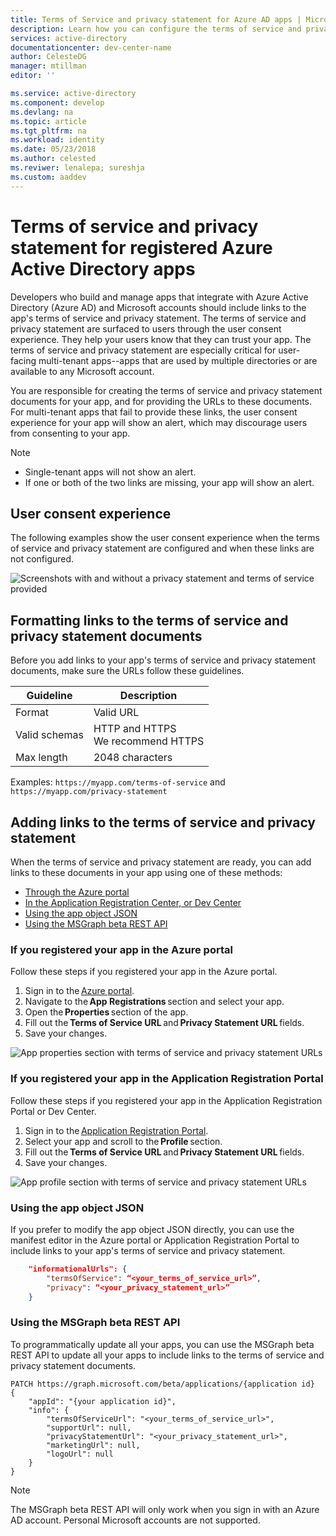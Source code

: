 ```yaml
---
title: Terms of Service and privacy statement for Azure AD apps | Microsoft Docs
description: Learn how you can configure the terms of service and privacy statement for apps registered to use Azure AD.
services: active-directory
documentationcenter: dev-center-name
author: CelesteDG
manager: mtillman
editor: ''

ms.service: active-directory
ms.component: develop
ms.devlang: na
ms.topic: article
ms.tgt_pltfrm: na
ms.workload: identity
ms.date: 05/23/2018
ms.author: celested
ms.reviwer: lenalepa; sureshja
ms.custom: aaddev
---
```


# Terms of service and privacy statement for registered Azure Active Directory apps

Developers who build and manage apps that integrate with Azure Active Directory (Azure AD) and Microsoft accounts should include links to the app's terms of service and privacy statement. The terms of service and privacy statement are surfaced to users through the user consent experience. They help your users know that they can trust your app. The terms of service and privacy statement are especially critical for user-facing multi-tenant apps--apps that are used by multiple directories or are available to any Microsoft account.

You are responsible for creating the terms of service and privacy statement documents for your app, and for providing the URLs to these documents. For multi-tenant apps that fail to provide these links, the user consent experience for your app will show an alert, which may discourage users from consenting to your app.

> [!NOTE]
> * Single-tenant apps will not show an alert.
> * If one or both of the two links are missing, your app will show an alert.

## User consent experience

The following examples show the user consent experience when the terms of service and privacy statement are configured and when these links are not configured.

![Screenshots with and without a privacy statement and terms of service provided](./media/active-directory-integrating-applications/user-consent-exp-privacy-statement-terms-service.png)

## Formatting links to the terms of service and privacy statement documents

Before you add links to your app's terms of service and privacy statement documents, make sure the URLs follow these guidelines.

| Guideline     | Description                           |
|---------------|---------------------------------------|
| Format        | Valid URL                             |
| Valid schemas | HTTP and HTTPS</br>We recommend HTTPS |
| Max length    | 2048 characters                       |

Examples: `https://myapp.com/terms-of-service` and `https://myapp.com/privacy-statement`

## Adding links to the terms of service and privacy statement

When the terms of service and privacy statement are ready, you can add links to these documents in your app using one of these methods:
* [Through the Azure portal](#registered-in-azure-portal)
* [In the Application Registration Center, or Dev Center](#registered-in-app-reg-portal)
* [Using the app object JSON](#app-object-json)
* [Using the MSGraph beta REST API](#msgraph-beta-rest-api)

### <a name="registered-in-azure-portal"></a>If you registered your app in the Azure portal
Follow these steps if you registered your app in the Azure portal.

1. Sign in to the [Azure portal](https://portal.azure.com/).
2. Navigate to the **App Registrations** section and select your app.
3. Open the **Properties** section of the app.
4. Fill out the **Terms of Service URL** and **Privacy Statement URL** fields.
5. Save your changes.

![App properties section with terms of service and privacy statement URLs](./media/active-directory-integrating-applications/azure-portal-terms-service-privacy-statement-urls.png)

### <a name="registered-in-app-reg-portal"></a>If you registered your app in the Application Registration Portal
Follow these steps if you registered your app in the Application Registration Portal or Dev Center.

1. Sign in to the [Application Registration Portal](https://apps.dev.microsoft.com/).
2. Select your app and scroll to the **Profile** section.
3. Fill out the **Terms of Service URL** and **Privacy Statement URL** fields.
4. Save your changes.

![App profile section with terms of service and privacy statement URLs](./media/active-directory-integrating-applications/app-registration-portal-profile-terms-service-privacy-statement-urls.png)

### <a name="app-object-json"></a>Using the app object JSON
If you prefer to modify the app object JSON directly, you can use the manifest editor in the Azure portal or Application Registration Portal to include links to your app's terms of service and privacy statement.

```json
    "informationalUrls": { 
        "termsOfService": “<your_terms_of_service_url>”, 
        "privacy": “<your_privacy_statement_url>” 
    }
```

### <a name="msgraph-beta-rest-api"></a>Using the MSGraph beta REST API
To programmatically update all your apps, you can use the MSGraph beta REST API to update all your apps to include links to the terms of service and privacy statement documents.

```
PATCH https://graph.microsoft.com/beta/applications/{application id}
{ 
    "appId": "{your application id}", 
    "info": { 
        "termsOfServiceUrl": "<your_terms_of_service_url>", 
        "supportUrl": null, 
        "privacyStatementUrl": "<your_privacy_statement_url>", 
        "marketingUrl": null, 
        "logoUrl": null 
    }
}
```

> [!NOTE]
> The MSGraph beta REST API will only work when you sign in with an Azure AD account. Personal Microsoft accounts are not supported.